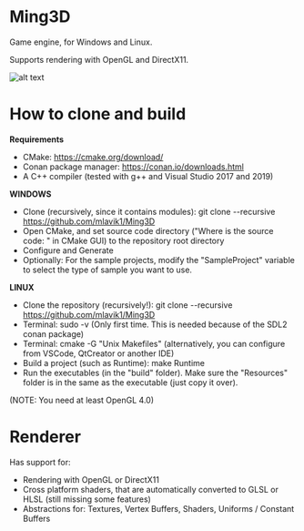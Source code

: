 # Ming3D
Game engine, for Windows and Linux.

Supports rendering with OpenGL and DirectX11.

![alt text](GitHubMedia/Ming3D.jpg)

# How to clone and build

__Requirements__
- CMake: https://cmake.org/download/
- Conan package manager: https://conan.io/downloads.html
- A C++ compiler (tested with g++ and Visual Studio 2017 and 2019)

__WINDOWS__
- Clone (recursively, since it contains modules): git clone --recursive https://github.com/mlavik1/Ming3D
- Open CMake, and set source code directory ("Where is the source code: " in CMake GUI) to the repository root directory
- Configure and Generate
- Optionally: For the sample projects, modify the "SampleProject" variable to select the type of sample you want to use.

__LINUX__
- Clone the repository (recursively!): git clone --recursive https://github.com/mlavik1/Ming3D
- Terminal: sudo -v  (Only first time. This is needed because of the SDL2 conan package)
- Terminal: cmake -G "Unix Makefiles" (alternatively, you can configure from VSCode, QtCreator or another IDE)
- Build a project (such as Runtime): make Runtime
- Run the executables (in the "build" folder). Make sure the "Resources" folder is in the same as the executable (just copy it over).

(NOTE: You need at least OpenGL 4.0)

# Renderer

Has support for:
- Rendering with OpenGL or DirectX11
- Cross platform shaders, that are automatically converted to GLSL or HLSL (still missing some features)
- Abstractions for: Textures, Vertex Buffers, Shaders, Uniforms / Constant Buffers

